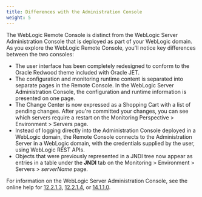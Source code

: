 ```yaml
---
title: Differences with the Administration Console
weight: 5
---
```


The WebLogic Remote Console is distinct from the WebLogic Server Administration Console that is deployed as part of your WebLogic domain. As you explore the WebLogic Remote Console, you'll notice key differences between the two consoles:
* The user interface has been completely redesigned to conform to the Oracle Redwood theme included with Oracle JET.
* The configuration and monitoring runtime content is separated into separate pages in the Remote Console. In the WebLogic Server Administration Console, the configuration and runtime information is presented on one page.
* The Change Center is now expressed as a Shopping Cart with a list of pending changes. After you're committed your changes, you can see which servers require a restart on the Monitoring Perspective > Environment > Servers page.
* Instead of logging directly into the Administration Console deployed in a WebLogic domain, the Remote Console connects to the Administration Server in a WebLogic domain, with the credentials supplied by the user, using WebLogic REST APIs.
* Objects that were previously represented in a JNDI tree now appear as entries in a table under the **JNDI** tab on the  Monitoring > Environment > Servers > *serverName* page.

For information on the WebLogic Server Administration Console, see the online help for [12.2.1.3](https://docs.oracle.com/middleware/12213/wls/WLACH/index.html), [12.2.1.4](https://docs.oracle.com/en/middleware/fusion-middleware/weblogic-server/12.2.1.4/wlach/index.html), or [14.1.1.0](https://docs-uat.us.oracle.com/en/middleware/standalone/weblogic-server/14.1.1.0/wlach/index.html).
